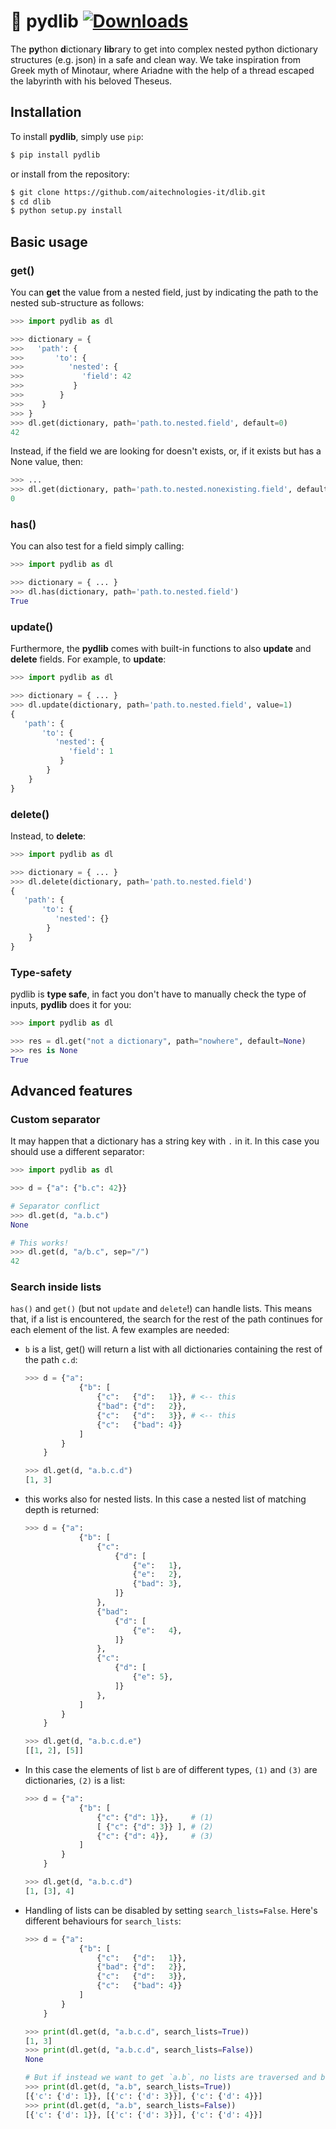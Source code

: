 # :yarn: pydlib [![Downloads](https://pepy.tech/badge/pydlib)](https://pepy.tech/project/pydlib)
The **py**thon **d**ictionary **lib**rary to get into complex nested python dictionary structures (e.g. json) in a safe and clean way. We take inspiration from Greek myth of Minotaur, where Ariadne with the help of a thread escaped the labyrinth with his beloved Theseus.

## Installation

To install **pydlib**, simply use `pip`:

```bash
$ pip install pydlib
```

or install from the repository:

```bash
$ git clone https://github.com/aitechnologies-it/dlib.git
$ cd dlib
$ python setup.py install
```

## Basic usage

### get()

You can **get** the value from a nested field, just by indicating the path to the nested sub-structure as follows:

```python
>>> import pydlib as dl

>>> dictionary = {
>>>   'path': {
>>>       'to': {
>>>          'nested': {
>>>             'field': 42
>>>           }
>>>        }
>>>    }
>>> }
>>> dl.get(dictionary, path='path.to.nested.field', default=0)
42
```

Instead, if the field we are looking for doesn't exists, or, if it exists but has a None value, then:

```python
>>> ...
>>> dl.get(dictionary, path='path.to.nested.nonexisting.field', default=0)
0
```

### has()

You can also test for a field simply calling:

```python
>>> import pydlib as dl

>>> dictionary = { ... }
>>> dl.has(dictionary, path='path.to.nested.field')
True
```

### update()

Furthermore, the **pydlib** comes with built-in functions to also **update** and **delete** fields. For example, to **update**:

```python
>>> import pydlib as dl

>>> dictionary = { ... }
>>> dl.update(dictionary, path='path.to.nested.field', value=1)
{
   'path': {
       'to': {
          'nested': {
             'field': 1
           }
        }
    }
}
```

### delete()

Instead, to **delete**:

```python
>>> import pydlib as dl

>>> dictionary = { ... }
>>> dl.delete(dictionary, path='path.to.nested.field')
{
   'path': {
       'to': {
          'nested': {}
        }
    }
}
```

### Type-safety

pydlib is **type safe**, in fact you don't have to manually check the type of inputs, **pydlib** does it for you:

```python
>>> import pydlib as dl

>>> res = dl.get("not a dictionary", path="nowhere", default=None)
>>> res is None
True
```

## Advanced features

### Custom separator

It may happen that a dictionary has a string key with `.` in it. In this case you should use a different separator:

```python
>>> import pydlib as dl

>>> d = {"a": {"b.c": 42}}

# Separator conflict
>>> dl.get(d, "a.b.c")
None

# This works!
>>> dl.get(d, "a/b.c", sep="/")
42
```

### Search inside lists

```has()``` and ```get()``` (but not ```update``` and ```delete```!) can handle lists. This means that, if a list is encountered, the search for the rest of the path continues for each element of the list. A few examples are needed:

- ```b``` is a list, get() will return a list with all dictionaries containing the rest of the path ```c.d```:

    ```python
    >>> d = {"a":
                {"b": [
                    {"c":   {"d":   1}}, # <-- this
                    {"bad": {"d":   2}},
                    {"c":   {"d":   3}}, # <-- this
                    {"c":   {"bad": 4}}
                ]
            }
        }

    >>> dl.get(d, "a.b.c.d")
    [1, 3]
    ```
- this works also for nested lists. In this case a nested list of matching depth is returned:

    ```python
    >>> d = {"a":
                {"b": [
                    {"c":
                        {"d": [
                            {"e":   1},
                            {"e":   2},
                            {"bad": 3},
                        ]}
                    },
                    {"bad":
                        {"d": [
                            {"e":   4},
                        ]}
                    },
                    {"c":
                        {"d": [
                            {"e": 5},
                        ]}
                    },
                ]
            }
        }

    >>> dl.get(d, "a.b.c.d.e")
    [[1, 2], [5]]
    ```

- In this case the elements of list ```b``` are of different types, ```(1)``` and ```(3)``` are dictionaries, ```(2)``` is a list:
    ```python
    >>> d = {"a":
                {"b": [
                    {"c": {"d": 1}},     # (1)
                    [ {"c": {"d": 3}} ], # (2)
                    {"c": {"d": 4}},     # (3)
                ]
            }
        }

    >>> dl.get(d, "a.b.c.d")
    [1, [3], 4]
    ```

- Handling of lists can be disabled by setting ```search_lists=False```. Here's different behaviours for ```search_lists```:
    ```python
    >>> d = {"a":
                {"b": [
                    {"c":   {"d":   1}},
                    {"bad": {"d":   2}},
                    {"c":   {"d":   3}},
                    {"c":   {"bad": 4}}
                ]
            }
        }

    >>> print(dl.get(d, "a.b.c.d", search_lists=True))
    [1, 3]
    >>> print(dl.get(d, "a.b.c.d", search_lists=False))
    None

    # But if instead we want to get `a.b`, no lists are traversed and both return the value of `b`
    >>> print(dl.get(d, "a.b", search_lists=True))
    [{'c': {'d': 1}}, [{'c': {'d': 3}}], {'c': {'d': 4}}]
    >>> print(dl.get(d, "a.b", search_lists=False))
    [{'c': {'d': 1}}, [{'c': {'d': 3}}], {'c': {'d': 4}}]
    ```
